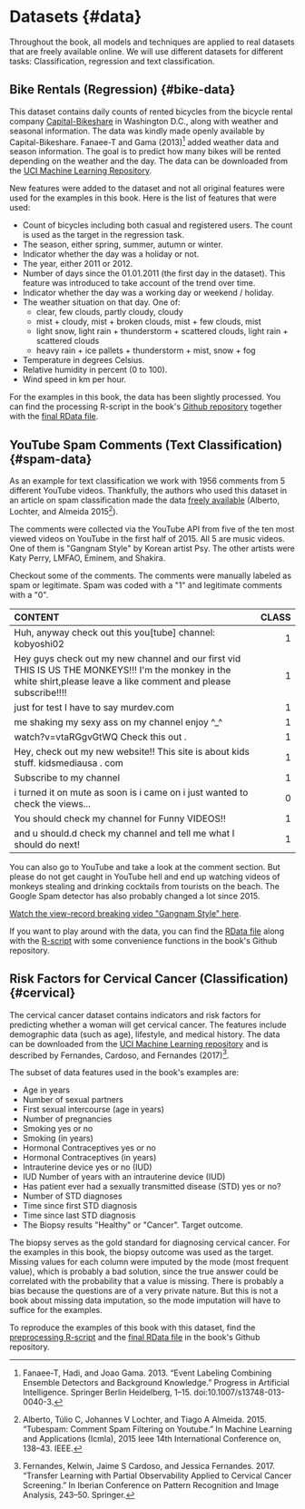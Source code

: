 


# Datasets {#data}
Throughout the book, all models and techniques are applied to real datasets that are freely available online.
We will use different datasets for different tasks:
Classification, regression and text classification.

## Bike Rentals (Regression) {#bike-data}
This dataset contains daily counts of rented bicycles from the bicycle rental company [Capital-Bikeshare](https://www.capitalbikeshare.com/) in Washington D.C., along with weather and seasonal information.
The data was kindly made openly available by Capital-Bikeshare.
Fanaee-T and Gama (2013)[^Fanaee] added weather data and season information.
The goal is to predict how many bikes will be rented depending on the weather and the day.
The data can be downloaded from the [UCI Machine Learning Repository](http://archive.ics.uci.edu/ml/datasets/Bike+Sharing+Dataset).


New features were added to the dataset and not all original features were used for the examples in this book.
Here is the list of features that were used:

- Count of bicycles including both casual and registered users.
The count is used as the target in the regression task.
- The season, either spring, summer, autumn or winter.
- Indicator whether the day was a holiday or not.
- The year, either 2011 or 2012.
- Number of days since the 01.01.2011 (the first day in the dataset).
This feature was introduced to take account of the trend over time.
- Indicator whether the day was a working day or weekend / holiday.
- The weather situation on that day. One of:
    - clear, few clouds, partly cloudy, cloudy
    - mist + cloudy, mist + broken clouds, mist + few clouds, mist
    - light snow, light rain + thunderstorm + scattered clouds, light rain + scattered clouds
    - heavy rain + ice pallets + thunderstorm + mist, snow + fog
- Temperature in degrees Celsius.
- Relative humidity in percent (0 to 100).
- Wind speed in km per hour.


For the examples in this book, the data has been slightly processed.
You can find the processing R-script in the book's [Github repository](https://github.com/christophM/interpretable-ml-book/blob/master/R/get-bike-sharing-dataset.R) together with the [final RData file](https://github.com/christophM/interpretable-ml-book/blob/master/data/bike.RData).


## YouTube Spam Comments (Text Classification) {#spam-data}
As an example for text classification we work with 1956 comments from 5 different YouTube videos.
Thankfully, the authors who used this dataset in an article on spam classification made the data  [freely available](http://dcomp.sor.ufscar.br/talmeida/youtubespamcollection/) (Alberto, Lochter, and Almeida 2015[^Alberto]).

The comments were collected via the YouTube API from five of the ten most viewed videos on YouTube in the first half of 2015. 
All 5 are music videos.
One of them is "Gangnam Style" by Korean artist Psy. 
The other artists were Katy Perry, LMFAO, Eminem, and Shakira.


Checkout some of the comments. 
The comments were manually labeled as spam or legitimate.
Spam was coded with a "1" and legitimate comments with a "0".


|CONTENT                                                                                                                                                                | CLASS|
|:----------------------------------------------------------------------------------------------------------------------------------------------------------------------|-----:|
|Huh, anyway check out this you[tube] channel: kobyoshi02                                                                                                               |     1|
|Hey guys check out my new channel and our first vid THIS IS US THE  MONKEYS!!! I'm the monkey in the white shirt,please leave a like comment  and please subscribe!!!! |     1|
|just for test I have to say murdev.com                                                                                                                                 |     1|
|me shaking my sexy ass on my channel enjoy ^_^                                                                                                                         |     1|
|watch?v=vtaRGgvGtWQ   Check this out .                                                                                                                                 |     1|
|Hey, check out my new website!! This site is about kids stuff. kidsmediausa  . com                                                                                     |     1|
|Subscribe to my channel                                                                                                                                                |     1|
|i turned it on mute as soon is i came on i just wanted to check the  views...                                                                                          |     0|
|You should check my channel for Funny VIDEOS!!                                                                                                                         |     1|
|and u should.d check my channel and tell me what I should do next!                                                                                                     |     1|

You can also go to YouTube and take a look at the comment section.
But please do not get caught in YouTube hell and end up watching videos of monkeys stealing and drinking cocktails from tourists on the beach.
The Google Spam detector has also probably changed a lot since 2015.

[Watch the view-record breaking video "Gangnam Style" here](https://www.youtube.com/watch?v=9bZkp7q19f0&feature=player_embedded).

If you want to play around with the data, you can find the [RData file](https://github.com/christophM/interpretable-ml-book/blob/master/data/ycomments.RData) along with the [R-script](https://github.com/christophM/interpretable-ml-book/blob/master/R/get-SpamTube-dataset.R) with some convenience functions in the book's Github repository.

## Risk Factors for Cervical Cancer (Classification) {#cervical}

The cervical cancer dataset contains indicators and risk factors for predicting whether a woman will get cervical cancer.
The features include demographic data (such as age), lifestyle, and medical history.
The data can be downloaded from the [UCI Machine Learning repository](https://archive.ics.uci.edu/ml/datasets/Cervical+cancer+%28Risk+Factors%29) and is described by Fernandes, Cardoso, and Fernandes (2017)[^Fernandes].

The subset of data features used in the book's examples are:

- Age in years
- Number of sexual partners
- First sexual intercourse (age in years)
- Number of pregnancies
- Smoking yes or no
- Smoking (in years)
- Hormonal Contraceptives yes or no
- Hormonal Contraceptives (in years)
- Intrauterine device yes or no (IUD)
- IUD Number of years with an intrauterine device (IUD)
- Has patient ever had a sexually transmitted disease (STD) yes or no?
- Number of STD diagnoses
- Time since first STD diagnosis
- Time since last STD diagnosis
- The Biopsy results "Healthy" or "Cancer". Target outcome.

The biopsy serves as the gold standard for diagnosing cervical cancer.
For the examples in this book, the biopsy outcome was used as the target.
Missing values for each column were imputed by the mode (most frequent value), which is probably a bad solution, since the true answer could be correlated with the probability that a value is missing.
There is probably a bias because the questions are of a very private nature.
But this is not a book about missing data imputation, so the mode imputation will have to suffice for the examples.

To reproduce the examples of this book with this dataset, find the
[preprocessing R-script](https://github.com/christophM/interpretable-ml-book/blob/master/R/get-cervical-cancer-dataset.R) and the 
[final RData file](https://github.com/christophM/interpretable-ml-book/blob/master/data/cervical.RData) in the book's Github repository.

[^Fanaee]: Fanaee-T, Hadi, and Joao Gama. 2013. “Event Labeling Combining Ensemble Detectors and Background Knowledge.” Progress in Artificial Intelligence. Springer Berlin Heidelberg, 1–15. doi:10.1007/s13748-013-0040-3.

[^Alberto]: Alberto, Túlio C, Johannes V Lochter, and Tiago A Almeida. 2015. “Tubespam: Comment Spam Filtering on Youtube.” In Machine Learning and Applications (Icmla), 2015 Ieee 14th International Conference on, 138–43. IEEE.

[^Fernandes]: Fernandes, Kelwin, Jaime S Cardoso, and Jessica Fernandes. 2017. “Transfer Learning with Partial Observability Applied to Cervical Cancer Screening.” In Iberian Conference on Pattern Recognition and Image Analysis, 243–50. Springer.
